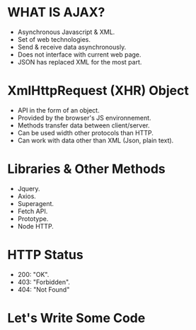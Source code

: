 # WHAT IS AJAX?
* Asynchronous Javascript & XML.
* Set of web technologies.
* Send & receive data asynchronously.
* Does not interface with current web page.
* JSON has replaced XML for the most part.
# XmlHttpRequest (XHR) Object
* API in the form of an object.
* Provided by the browser's JS environnement.
* Methods transfer data between client/server.
* Can be used width other protocols than HTTP.
* Can work with data other than XML (Json, plain text).
# Libraries & Other Methods
*  Jquery.
* Axios.
* Superagent.
* Fetch API.
* Prototype.
* Node HTTP.
# HTTP Status
* 200: "OK".
* 403: "Forbidden".
* 404: "Not Found"
# Let's Write Some Code